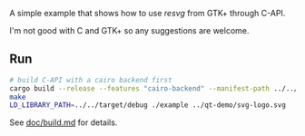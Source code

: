 A simple example that shows how to use *resvg* from GTK+ through C-API.

I'm not good with C and GTK+ so any suggestions are welcome.

## Run

```bash
# build C-API with a cairo backend first
cargo build --release --features "cairo-backend" --manifest-path ../../capi/Cargo.toml
make
LD_LIBRARY_PATH=../../target/debug ./example ../qt-demo/svg-logo.svg
```

See [doc/build.md](../../../doc/build.md) for details.
